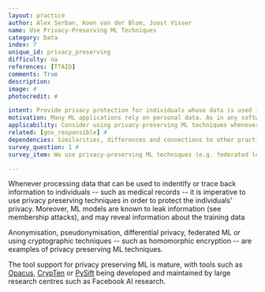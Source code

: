 ```yaml
---
layout: practice
author: Alex Serban, Koen van der Blom, Joost Visser
name: Use Privacy-Preserving ML Techniques
category: Data
index: 7
unique_id: privacy_preserving
difficulty: na
references: [TTAID]
comments: True
description:
image: #
photocredit: #

intent: Provide privacy protection for individuals whose data is used in developing ML applications. #
motivation: Many ML applications rely on personal data. As in any software application, this data should be handled with care, as stipulated by privacy regulations (e.g. GDPR), information security standards, and ethical criteria. Specifically for ML-applications, privacy risk may occur because of pooling data from different sources, sharing data sets for training, and deploying models trained with personal data. Privacy-preserving techniques can be applied to mitigate these risks. #
applicability: Consider using privacy-preserving ML techniques whenever you are using data about individuals, especially in case of personally identifiable information. #
related: [gov_responsible] #
dependencies: Similarities, differences and connections to other practices #
survey_question: 1 #
survey_item: We use privacy-preserving ML techniques (e.g. federated learning, differential privacy, or homomorphic encryption).

---
```


Whenever processing data that can be used to indentify or trace back information to individuals -- such as medical records -- it is imperative to use privacy preserving techniques in order to protect the individuals' privacy.
Moreover, ML models are known to leak information (see membership attacks), and may reveal information about the training data

Anonymisation, pseudonymisation, differential privacy, federated ML or using cryptographic techniques -- such as homomorphic encryption -- are examples of privacy preserving ML techniques.

The tool support for privacy preserving ML is mature, with tools such as [Opacus](https://github.com/pytorch/opacus), [CrypTen](https://github.com/facebookresearch/CrypTen) or [PySift](https://github.com/OpenMined/PySyft) being developed and maintained by large research centres such as Facebook AI research.